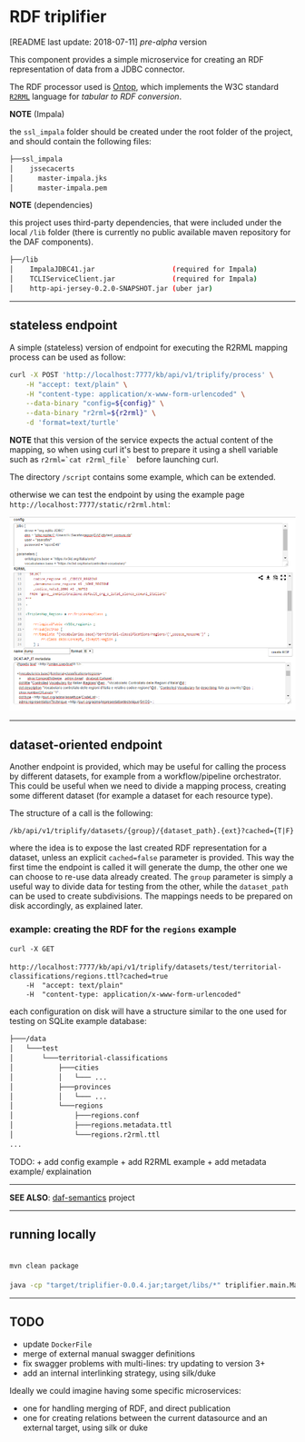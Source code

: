 
RDF triplifier
=========================

[README last update: 2018-07-11] *pre-alpha* version

This component provides a simple microservice for creating an RDF representation of data from a JDBC connector.

The RDF processor used is [Ontop](https://ontop.inf.unibz.it/), which implements the W3C standard [`R2RML`](https://www.w3.org/TR/r2rml/) language for *tabular to RDF conversion*.

**NOTE** (Impala)

the `ssl_impala` folder should be created under the root folder of the project, and should contain the following files:

```bash
├──ssl_impala
│    jssecacerts
│      master-impala.jks
│      master-impala.pem
```

**NOTE** (dependencies)

this project uses third-party dependencies, that were included under the local `/lib` folder (there is currently no public available maven repository for the DAF components).

```bash
├──/lib
│    ImpalaJDBC41.jar                   (required for Impala)
│    TCLIServiceClient.jar              (required for Impala)
│    http-api-jersey-0.2.0-SNAPSHOT.jar (uber jar)
```

* * *

## stateless endpoint

A simple (stateless) version of endpoint for executing the R2RML mapping process can be used as follow:


```bash
curl -X POST 'http://localhost:7777/kb/api/v1/triplify/process' \
	-H "accept: text/plain" \
	-H "content-type: application/x-www-form-urlencoded" \
	--data-binary "config=${config}" \
	--data-binary "r2rml=${r2rml}" \
	-d 'format=text/turtle'
```

**NOTE** that this version of the service expects the actual content of the mapping, so when using curl it's best to prepare it
using a shell variable such as ```r2rml=`cat r2rml_file` ``` before launching curl.

The directory `/script` contains some example, which can be extended.


otherwise we can test the endpoint by using the example page `http://localhost:7777/static/r2rml.html`:

![http_rdf_processor](./docs/img/http_rdf_processor.png)

----

## dataset-oriented endpoint

Another endpoint is provided, which may be useful for calling the process by different datasets, for example from a workflow/pipeline orchestrator.
This could be useful when we need to divide a mapping process, creating some different dataset (for example a dataset for each resource type).

The structure of a call is the following:
```
/kb/api/v1/triplify/datasets/{group}/{dataset_path}.{ext}?cached={T|F}
```

where the idea is to expose the last created RDF representation for a dataset, unless an explicit `cached=false` parameter is provided.
This way the first time the endpoint is called it will generate the dump, the other one we can choose to re-use data already created.
The `group` parameter is simply a useful way to divide data for testing from the other, while the `dataset_path` can be used to create subdivisions.
The mappings needs to be prepared on disk accordingly, as explained later.

### example: creating the RDF for the `regions` example
```
curl -X GET 
	http://localhost:7777/kb/api/v1/triplify/datasets/test/territorial-classifications/regions.ttl?cached=true 
	-H  "accept: text/plain" 
	-H  "content-type: application/x-www-form-urlencoded"
```

each configuration on disk will have a structure similar to the one used for testing on SQLite example database:

```bash
├───/data
│   └───test
│       └───territorial-classifications
│           ├───cities
│           │   └─── ...
│           ├───provinces
│           │   └─── ...
│           └───regions
│           	├───regions.conf
│               ├───regions.metadata.ttl
│               └───regions.r2rml.ttl
...
```

TODO: 
	+ add config example
	+ add R2RML example
	+ add metadata example/ explaination 

* * *

**SEE ALSO**: [daf-semantics](https://github.com/italia/daf-semantics) project


* * *

## running locally


```bash

mvn clean package

java -cp "target/triplifier-0.0.4.jar;target/libs/*" triplifier.main.MainHTTPTriplifier

```

* * *


## TODO

+ update `DockerFile`
+ merge of external manual swagger definitions
+ fix swagger problems with multi-lines: try updating to version 3+
+ add an internal interlinking strategy, using silk/duke

Ideally we could imagine having some specific microservices:
+ one for handling merging of RDF, and direct publication
+ one for creating relations between the current datasource and an external target, using silk or duke

